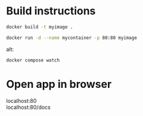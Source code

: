 # Build instructions

```bash
docker build -t myimage .
```

```bash
docker run -d --name mycontainer -p 80:80 myimage
```

alt:
```bash
docker compose watch
```

# Open app in browser
localhost:80     
localhost:80/docs 
